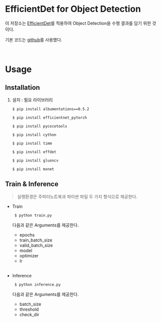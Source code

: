 # EfficientDet for Object Detection

이 저장소는 [EfficientDet](https://arxiv.org/pdf/1905.11946.pdf)를 적용하여 Object Detection을 수행 결과를 담기 위한 것이다.

기본 코드는 [github](https://github.com/rwightman/efficientdet-pytorch)를 사용했다.

<br>

# Usage

## Installation

1. 설치 : 필요 라이브러리

   ```shell
   $ pip install albumentations==0.5.2

   $ pip install efficientnet_pytorch

   $ pip install pycocotools

   $ pip install cython

   $ pip install timm

   $ pip install effdet

   $ pip install gluoncv

   $ pip install mxnet
   ```

## Train & Inference

> 실행환경은 주피터노트북과 파이썬 파일 두 가지 형식으로 제공한다.

- Train

  ```shell
   $ python train.py
  ```

  다음과 같은 Arguments를 제공한다.

  - epochs
  - train_batch_size
  - valid_batch_size
  - model
  - optimizer
  - lr

  <br>

- Inference

  ```shell
   $ python inference.py
  ```

  다음과 같은 Arguments를 제공한다.

  - batch_size
  - threshold
  - check_dir
